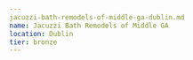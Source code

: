 ```yaml
---
jacuzzi-bath-remodels-of-middle-ga-dublin.md
name: Jacuzzi Bath Remodels of Middle GA
location: Dublin
tier: bronze
---
```

